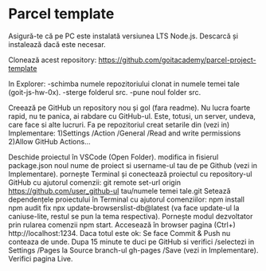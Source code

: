 # Parcel template

Asigură-te că pe PC este instalată versiunea LTS Node.js. Descarcă și instalează
dacă este necesar.

Clonează acest repository:
https://github.com/goitacademy/parcel-project-template

In Explorer: -schimba numele repozitoriului clonat in numele temei tale
(goit-js-hw-0x). -sterge folderul src. -pune noul folder src.

Creează pe GitHub un repository nou și gol (fara readme). Nu lucra foarte rapid,
nu te panica, ai rabdare cu GitHub-ul. Este, totusi, un server, undeva, care
face si alte lucruri. Fa pe repozitoriul creat setarile din (vezi in)
Implementare: 1)Settings /Action /General /Read and write permissions 2)Allow
GitHub Actions...

Deschide proiectul în VSCode (Open Folder). modifica in fisierul package.json
noul nume de proiect si username-ul tau de pe Github (vezi in Implementare).
pornește Terminal și conectează proiectul cu repository-ul GitHub cu ajutorul
comenzii: git remote set-url origin https://github.com/user_github-ul tau/numele
temei tale.git Setează dependențele proiectului în Terminal cu ajutorul
comenziilor: npm install npm audit fix npx update-browserslist-db@latest (va
face update-ul la caniuse-lite, restul se pun la tema respectiva). Pornește
modul dezvoltator prin rularea comenzii npm start. Accesează în browser pagina
(Ctrl+) http://localhost:1234. Daca totul este ok: Se face Commit & Push nu
conteaza de unde. Dupa 15 minute te duci pe GitHub si verifici /selectezi in
Settings /Pages la Source branch-ul gh-pages /Save (vezi in Implementare).
Verifici pagina Live.
